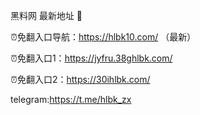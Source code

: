 黑料网 最新地址 👋

⏰免翻入口导航：https://hlbk10.com/ （最新）

⏰免翻入口1：https://jyfru.38ghlbk.com/

⏰免翻入口2：https://30ihlbk.com/

telegram:https://t.me/hlbk_zx
